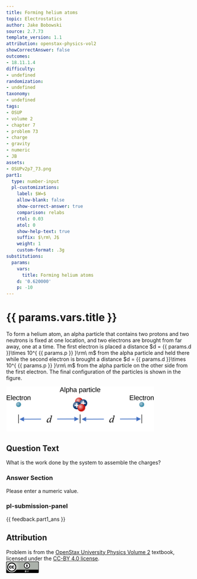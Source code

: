 ```yaml
---
title: Forming helium atoms
topic: Electrostatics
author: Jake Bobowski
source: 2.7.73
template_version: 1.1
attribution: openstax-physics-vol2
showCorrectAnswer: false
outcomes:
- 18.11.1.4
difficulty:
- undefined
randomization:
- undefined
taxonomy:
- undefined
tags:
- OSUP
- volume 2
- chapter 7
- problem 73
- charge
- gravity
- numeric
- JB
assets:
- OSUPv2p7_73.png
part1:
  type: number-input
  pl-customizations:
    label: $W=$
    allow-blank: false
    show-correct-answer: true
    comparison: relabs
    rtol: 0.03
    atol: 0
    show-help-text: true
    suffix: $\rm\ J$
    weight: 1
    custom-format: .3g
substitutions:
  params:
    vars:
      title: Forming helium atoms
    d: '0.620000'
    p: -10
---
```

# {{ params.vars.title }}
To form a helium atom, an alpha particle that contains two protons and two neutrons is fixed at one location, and two electrons are brought from far away, one at a time.
The first electron is placed a distance $d = {{ params.d }}\times 10^{ {{ params.p }} }\rm\ m$ from the alpha particle and held there while the second electron is brought a distance $d = {{ params.d }}\times 10^{ {{ params.p }} }\rm\ m$ from the alpha particle on the other side from the first electron.
The final configuration of the particles is shown in the figure.

<img src="OSUPv2p7_73.png" width=400 alt="Final configuration of the alpha particle and electrons.">

## Question Text

What is the work done by the system to assemble the charges?

### Answer Section

Please enter a numeric value.

### pl-submission-panel

{{ feedback.part1_ans }}

## Attribution

Problem is from the [OpenStax University Physics Volume 2](https://openstax.org/details/books/university-physics-volume-2) textbook, licensed under the [CC-BY 4.0 license](https://creativecommons.org/licenses/by/4.0/).<br>![Image representing the Creative Commons 4.0 BY license.](https://raw.githubusercontent.com/firasm/bits/master/by.png)